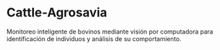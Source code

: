 # Cattle-Agrosavia
Monitoreo inteligente de bovinos mediante visión por computadora para identificación de individuos y análisis de su comportamiento.
